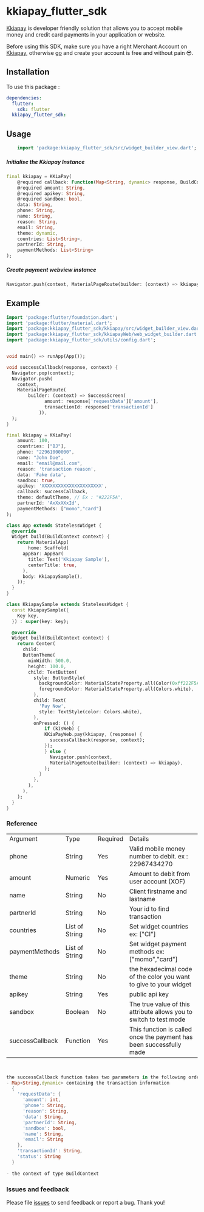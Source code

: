 # kkiapay_flutter_sdk

[Kkiapay](https://kkiapay.me) is developer friendly solution that allows you to accept mobile money and credit card payments
in your application or website.

Before using this SDK, make sure you have a right Merchant Account on [Kkiapay](https://kkiapay.me), otherwise [go](https://kkiapay.me)
and create your account is free and without pain :sunglasses:.

## Installation

To use this package :

```yaml
dependencies:
  flutter:
    sdk: flutter
  kkiapay_flutter_sdk:
```

## Usage

```dart
    import 'package:kkiapay_flutter_sdk/src/widget_builder_view.dart';
```

##### Initialise the Kkiapay Instance

```dart
final kkiapay = KKiaPay(
    @required callback: Function(Map<String, dynamic> response, BuildContext context),
    @required amount: String,
    @required apikey: String,
    @required sandbox: bool,
    data: String,
    phone: String,
    name: String,
    reason: String,
    email: String,
    theme: dynamic,
    countries: List<String>,
    partnerId: String,
    paymentMethods: List<String>
);

```

##### Create payment webview instance

```dart
Navigator.push(context, MaterialPageRoute(builder: (context) => kkiapay),
```

## Example

```dart
import 'package:flutter/foundation.dart';
import 'package:flutter/material.dart';
import 'package:kkiapay_flutter_sdk/kkiapay/src/widget_builder_view.dart';
import 'package:kkiapay_flutter_sdk/kkiapayWeb/web_widget_builder.dart';
import 'package:kkiapay_flutter_sdk/utils/config.dart';


void main() => runApp(App());

void successCallback(response, context) {
  Navigator.pop(context);
  Navigator.push(
    context,
    MaterialPageRoute(
        builder: (context) => SuccessScreen( 
              amount: response['requestData']['amount'],
              transactionId: response['transactionId']
            )),
  );
}

final kkiapay = KKiaPay(
    amount: 100,
    countries: ["BJ"],
    phone: "22961000000",
    name: "John Doe",
    email: "email@mail.com",
    reason: 'transaction reason',
    data: 'Fake data',
    sandbox: true,
    apikey: 'XXXXXXXXXXXXXXXXXXXXXX',
    callback: successCallback,
    theme: defaultTheme, // Ex : "#222F5A",
    partnerId: 'AxXxXXxId',
    paymentMethods: ["momo","card"]
);

class App extends StatelessWidget {
  @override
  Widget build(BuildContext context) {
    return MaterialApp(
        home: Scaffold(
      appBar: AppBar(
        title: Text('Kkiapay Sample'),
        centerTitle: true,
      ),
      body: KkiapaySample(),
    ));
  }
}

class KkiapaySample extends StatelessWidget {
  const KkiapaySample({
    Key key,
  }) : super(key: key);

  @override
  Widget build(BuildContext context) {
    return Center(
      child: 
      ButtonTheme(
        minWidth: 500.0,
        height: 100.0,
        child: TextButton(
          style: ButtonStyle(
            backgroundColor: MaterialStateProperty.all(Color(0xff222F5A)),
            foregroundColor: MaterialStateProperty.all(Colors.white),
          ),
          child: Text(
            'Pay Now',
            style: TextStyle(color: Colors.white),
          ),
          onPressed: () {
              if (kIsWeb) {
              KKiaPayWeb.pay(kkiapay, (response) {
                successCallback(response, context);
              });
              } else {
                Navigator.push(context,
                MaterialPageRoute(builder: (context) => kkiapay),
              );
            }
          },
        ),
      ),
    );
  }
}

```

### Reference

<table>
<tr><td>Argument</td><td>Type</td><td>Required</td><td>Details</td></tr>
<tr><td>phone</td><td>String</td><td>Yes</td><td>Valid mobile money number to debit. ex : 22967434270 </td></tr>
<tr><td>amount</td><td>Numeric</td><td>Yes</td><td>Amount to debit from user account (XOF) </td></tr>
<tr><td>name</td><td>String</td><td>No</td><td>Client firstname and lastname </td></tr>
<tr><td>partnerId</td><td>String</td><td>No</td><td>Your id to find transaction</td></tr>
<tr><td>countries</td><td>List of String</td><td>No</td><td>Set widget countries ex: ["CI"] </td></tr>
<tr><td>paymentMethods</td><td>List of String</td><td>No</td><td>Set widget payment methods ex: ["momo","card"] </td></tr>
<tr><td>theme</td><td>String</td><td>No</td><td> the hexadecimal code of the color you want to give to your widget </td></tr>
<tr><td>apikey</td><td>String</td><td>Yes</td><td>public api key</td></tr>
<tr><td>sandbox</td><td>Boolean</td><td>No</td><td>The true value of this attribute allows you to switch to test mode</td></tr>
<tr><td>successCallback</td><td>Function</td><td>Yes</td><td>This function is called once the payment has been successfully made</td></tr>
</table>

```dart


the successCallback function takes two parameters in the following order
- Map<String,dynamic> containing the transaction information
  { 
    'requestData': {
      'amount': int,
      'phone': String,
      'reason': String,
      'data': String,
      'partnerId': String,
      'sandbox': bool,
      'name': String,
      'email': String
    },
    'transactionId': String, 
    'status': String 
  }
  
- the context of type BuildContext


```

### Issues and feedback

Please file [issues](https://github.com/kkiapay/kkiapay-flutter-sdk/issues/new)
to send feedback or report a bug. Thank you!
